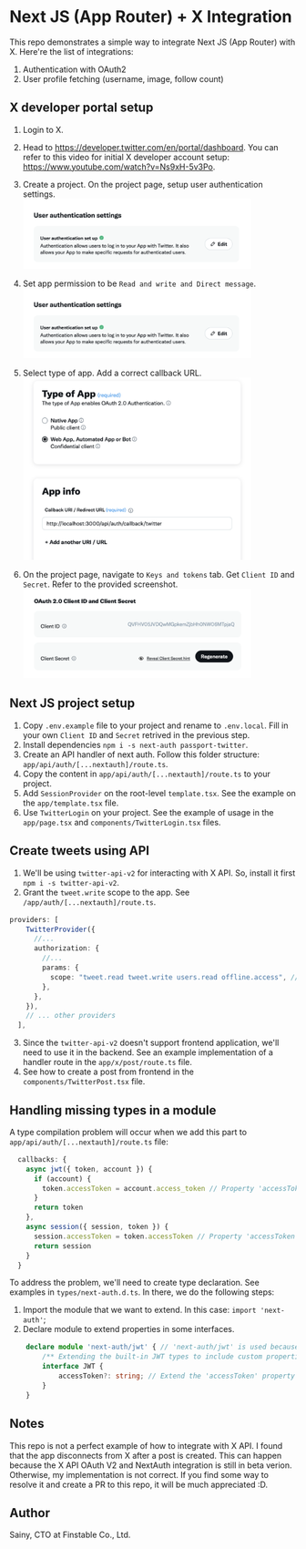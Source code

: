 # Next JS (App Router) + X Integration
This repo demonstrates a simple way to integrate Next JS (App Router) with X. Here're the list of integrations:
1. Authentication with OAuth2
2. User profile fetching (username, image, follow count)

## X developer portal setup
1. Login to X.
2. Head to https://developer.twitter.com/en/portal/dashboard. You can refer to this video for initial X developer account setup: https://www.youtube.com/watch?v=Ns9xH-5v3Po.
3. Create a project. On the project page, setup user authentication settings.<br/><img src="./public/screenshots/user_authen_settings.png" style="max-width: 400px" />

4. Set app permission to be `Read and write and Direct message`.<br/><img src="./public/screenshots/user_authen_settings.png" style="max-width: 400px"/>

5. Select type of app. Add a correct callback URL.<br/><img src="./public/screenshots/callback.png" style="max-width: 400px"/>

6. On the project page, navigate to `Keys and tokens` tab. Get `Client ID` and `Secret`. Refer to the provided screenshot.<br/><img src="./public/screenshots/getting_id.png" style="max-width: 400px"/>

## Next JS project setup
1. Copy `.env.example` file to your project and rename to `.env.local`. Fill in your own `Client ID` and `Secret` retrived in the previous step.
2. Install dependencies `npm i -s next-auth passport-twitter`.
3. Create an API handler of next auth. Follow this folder structure: `app/api/auth/[...nextauth]/route.ts`.
4. Copy the content in `app/api/auth/[...nextauth]/route.ts` to your project.
5. Add `SessionProvider` on the root-level `template.tsx`. See the example on the `app/template.tsx` file.
6. Use `TwitterLogin` on your project. See the example of usage in the `app/page.tsx` and `components/TwitterLogin.tsx` files.

## Create tweets using API
1. We'll be using `twitter-api-v2` for interacting with X API. So, install it first `npm i -s twitter-api-v2`.
2. Grant the `tweet.write` scope to the app. See `/app/auth/[...nextauth]/route.ts`.
```ts
providers: [
    TwitterProvider({
      //...
      authorization: {
        //...
        params: {
          scope: "tweet.read tweet.write users.read offline.access", // Define your scopes here
        },
      },
    }),
    // ... other providers
  ],
```
3. Since the `twitter-api-v2` doesn't support frontend application, we'll need to use it in the backend. See an example implementation of a handler route in the `app/x/post/route.ts` file.
4. See how to create a post from frontend in the `components/TwitterPost.tsx` file.

## Handling missing types in a module
A type compilation problem will occur when we add this part to `app/api/auth/[...nextauth]/route.ts` file:
```ts
  callbacks: {
    async jwt({ token, account }) {
      if (account) {
        token.accessToken = account.access_token // Property 'accessToken' does not exist on type 'JWT'.
      }
      return token
    },
    async session({ session, token }) {
      session.accessToken = token.accessToken // Property 'accessToken' does not exist on type 'Session'.
      return session
    }
  }
```
To address the problem, we'll need to create type declaration. See examples in `types/next-auth.d.ts`.
In there, we do the following steps:
1. Import the module that we want to extend. In this case: `import 'next-auth'`;
2. Declare module to extend properties in some interfaces.
```ts
    declare module 'next-auth/jwt' { // 'next-auth/jwt' is used because JWT is imported in that path
        /** Extending the built-in JWT types to include custom properties */
        interface JWT {
            accessToken?: string; // Extend the 'accessToken' property in the JWT interface
        }
    }

```

## Notes
This repo is not a perfect example of how to integrate with X API. I found that the app disconnects from X after a post is created. This can happen because the X API OAuth V2 and NextAuth integration is still in beta verion. Otherwise, my implementation is not correct. If you find some way to resolve it and create a PR to this repo, it will be much appreciated :D.

## Author
Sainy, CTO at Finstable Co., Ltd.